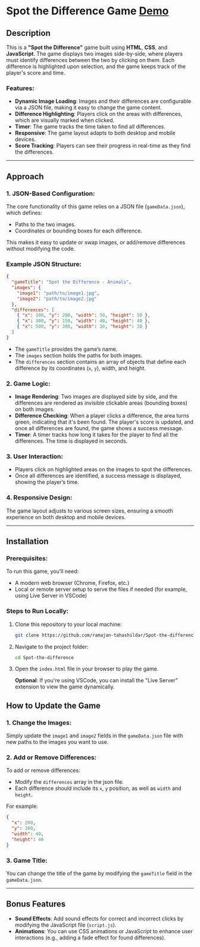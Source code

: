 # Spot the Difference Game [Demo](https://spot-difference.netlify.app/)
## Description
This is a **"Spot the Difference"** game built using **HTML**, **CSS**, and **JavaScript**. The game displays two images side-by-side, where players must identify differences between the two by clicking on them. Each difference is highlighted upon selection, and the game keeps track of the player's score and time.

### Features:
- **Dynamic Image Loading**: Images and their differences are configurable via a JSON file, making it easy to change the game content.
- **Difference Highlighting**: Players click on the areas with differences, which are visually marked when clicked.
- **Timer**: The game tracks the time taken to find all differences.
- **Responsive**: The game layout adapts to both desktop and mobile devices.
- **Score Tracking**: Players can see their progress in real-time as they find the differences.

---

## Approach

### 1. **JSON-Based Configuration**:
The core functionality of this game relies on a JSON file (`gameData.json`), which defines:
- Paths to the two images.
- Coordinates or bounding boxes for each difference.

This makes it easy to update or swap images, or add/remove differences without modifying the code.

### Example JSON Structure:
```json
{
  "gameTitle": "Spot the Difference - Animals",
  "images": {
    "image1": "path/to/image1.jpg",
    "image2": "path/to/image2.jpg"
  },
  "differences": [
    { "x": 100, "y": 200, "width": 50, "height": 50 },
    { "x": 300, "y": 150, "width": 40, "height": 40 },
    { "x": 500, "y": 300, "width": 30, "height": 30 }
  ]
}
```

- The `gameTitle` provides the game’s name.
- The `images` section holds the paths for both images.
- The `differences` section contains an array of objects that define each difference by its coordinates (`x`, `y`), width, and height.

### 2. **Game Logic**:
- **Image Rendering**: Two images are displayed side by side, and the differences are rendered as invisible clickable areas (bounding boxes) on both images.
- **Difference Checking**: When a player clicks a difference, the area turns green, indicating that it's been found. The player's score is updated, and once all differences are found, the game shows a success message.
- **Timer**: A timer tracks how long it takes for the player to find all the differences. The time is displayed in seconds.

### 3. **User Interaction**:
- Players click on highlighted areas on the images to spot the differences.
- Once all differences are identified, a success message is displayed, showing the player’s time.

### 4. **Responsive Design**:
The game layout adjusts to various screen sizes, ensuring a smooth experience on both desktop and mobile devices.

---

## Installation

### Prerequisites:
To run this game, you’ll need:
- A modern web browser (Chrome, Firefox, etc.)
- Local or remote server setup to serve the files if needed (for example, using Live Server in VSCode)

### Steps to Run Locally:

1. Clone this repository to your local machine:
   ```bash
   git clone https://github.com/ramajan-tahashildar/Spot-the-difference.git
   ```
   
2. Navigate to the project folder:
   ```bash
   cd Spot-the-difference
   ```

3. Open the `index.html` file in your browser to play the game.

   **Optional**: If you're using VSCode, you can install the "Live Server" extension to view the game dynamically.

## How to Update the Game

### 1. **Change the Images**:
Simply update the `image1` and `image2` fields in the `gameData.json` file with new paths to the images you want to use.

### 2. **Add or Remove Differences**:
To add or remove differences:
- Modify the `differences` array in the json file.
- Each difference should include its `x`, `y` position, as well as `width` and `height`.

For example:
```json
{
  "x": 200,
  "y": 300,
  "width": 40,
  "height": 40
}
```

### 3. **Game Title**:
You can change the title of the game by modifying the `gameTitle` field in the `gameData.json`.

---

## Bonus Features

- **Sound Effects**: Add sound effects for correct and incorrect clicks by modifying the JavaScript file (`script.js`).
- **Animations**: You can use CSS animations or JavaScript to enhance user interactions (e.g., adding a fade effect for found differences).

